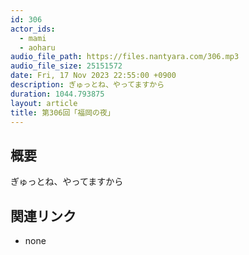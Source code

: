 ```yaml
---
id: 306
actor_ids:
  - mami
  - aoharu
audio_file_path: https://files.nantyara.com/306.mp3
audio_file_size: 25151572
date: Fri, 17 Nov 2023 22:55:00 +0900
description: ぎゅっとね、やってますから
duration: 1044.793875
layout: article
title: 第306回「福岡の夜」
---
```

## 概要

ぎゅっとね、やってますから

## 関連リンク

* none
